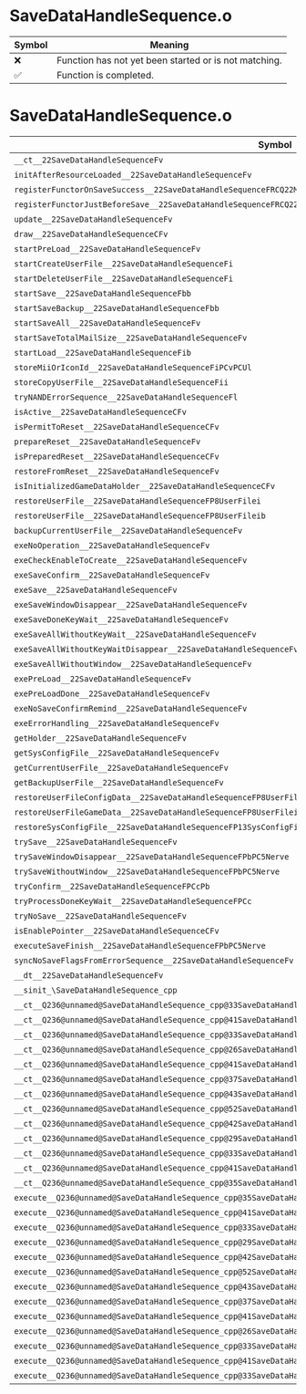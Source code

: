 # SaveDataHandleSequence.o
| Symbol | Meaning 
| ------------- | ------------- 
| :x: | Function has not yet been started or is not matching. 
| :white_check_mark: | Function is completed. 


# SaveDataHandleSequence.o
| Symbol | Decompiled? |
| ------------- | ------------- |
| `__ct__22SaveDataHandleSequenceFv` | :x: |
| `initAfterResourceLoaded__22SaveDataHandleSequenceFv` | :x: |
| `registerFunctorOnSaveSuccess__22SaveDataHandleSequenceFRCQ22MR11FunctorBase` | :x: |
| `registerFunctorJustBeforeSave__22SaveDataHandleSequenceFRCQ22MR11FunctorBase` | :x: |
| `update__22SaveDataHandleSequenceFv` | :x: |
| `draw__22SaveDataHandleSequenceCFv` | :x: |
| `startPreLoad__22SaveDataHandleSequenceFv` | :x: |
| `startCreateUserFile__22SaveDataHandleSequenceFi` | :x: |
| `startDeleteUserFile__22SaveDataHandleSequenceFi` | :x: |
| `startSave__22SaveDataHandleSequenceFbb` | :x: |
| `startSaveBackup__22SaveDataHandleSequenceFbb` | :x: |
| `startSaveAll__22SaveDataHandleSequenceFv` | :x: |
| `startSaveTotalMailSize__22SaveDataHandleSequenceFv` | :x: |
| `startLoad__22SaveDataHandleSequenceFib` | :x: |
| `storeMiiOrIconId__22SaveDataHandleSequenceFiPCvPCUl` | :x: |
| `storeCopyUserFile__22SaveDataHandleSequenceFii` | :x: |
| `tryNANDErrorSequence__22SaveDataHandleSequenceFl` | :x: |
| `isActive__22SaveDataHandleSequenceCFv` | :x: |
| `isPermitToReset__22SaveDataHandleSequenceCFv` | :x: |
| `prepareReset__22SaveDataHandleSequenceFv` | :x: |
| `isPreparedReset__22SaveDataHandleSequenceCFv` | :x: |
| `restoreFromReset__22SaveDataHandleSequenceFv` | :x: |
| `isInitializedGameDataHolder__22SaveDataHandleSequenceCFv` | :x: |
| `restoreUserFile__22SaveDataHandleSequenceFP8UserFilei` | :x: |
| `restoreUserFile__22SaveDataHandleSequenceFP8UserFileib` | :x: |
| `backupCurrentUserFile__22SaveDataHandleSequenceFv` | :x: |
| `exeNoOperation__22SaveDataHandleSequenceFv` | :x: |
| `exeCheckEnableToCreate__22SaveDataHandleSequenceFv` | :x: |
| `exeSaveConfirm__22SaveDataHandleSequenceFv` | :x: |
| `exeSave__22SaveDataHandleSequenceFv` | :x: |
| `exeSaveWindowDisappear__22SaveDataHandleSequenceFv` | :x: |
| `exeSaveDoneKeyWait__22SaveDataHandleSequenceFv` | :x: |
| `exeSaveAllWithoutKeyWait__22SaveDataHandleSequenceFv` | :x: |
| `exeSaveAllWithoutKeyWaitDisappear__22SaveDataHandleSequenceFv` | :x: |
| `exeSaveAllWithoutWindow__22SaveDataHandleSequenceFv` | :x: |
| `exePreLoad__22SaveDataHandleSequenceFv` | :x: |
| `exePreLoadDone__22SaveDataHandleSequenceFv` | :x: |
| `exeNoSaveConfirmRemind__22SaveDataHandleSequenceFv` | :x: |
| `exeErrorHandling__22SaveDataHandleSequenceFv` | :x: |
| `getHolder__22SaveDataHandleSequenceFv` | :x: |
| `getSysConfigFile__22SaveDataHandleSequenceFv` | :x: |
| `getCurrentUserFile__22SaveDataHandleSequenceFv` | :x: |
| `getBackupUserFile__22SaveDataHandleSequenceFv` | :x: |
| `restoreUserFileConfigData__22SaveDataHandleSequenceFP8UserFilei` | :x: |
| `restoreUserFileGameData__22SaveDataHandleSequenceFP8UserFileib` | :x: |
| `restoreSysConfigFile__22SaveDataHandleSequenceFP13SysConfigFile` | :x: |
| `trySave__22SaveDataHandleSequenceFv` | :x: |
| `trySaveWindowDisappear__22SaveDataHandleSequenceFPbPC5Nerve` | :x: |
| `trySaveWithoutWindow__22SaveDataHandleSequenceFPbPC5Nerve` | :x: |
| `tryConfirm__22SaveDataHandleSequenceFPCcPb` | :x: |
| `tryProcessDoneKeyWait__22SaveDataHandleSequenceFPCc` | :x: |
| `tryNoSave__22SaveDataHandleSequenceFv` | :x: |
| `isEnablePointer__22SaveDataHandleSequenceCFv` | :x: |
| `executeSaveFinish__22SaveDataHandleSequenceFPbPC5Nerve` | :x: |
| `syncNoSaveFlagsFromErrorSequence__22SaveDataHandleSequenceFv` | :x: |
| `__dt__22SaveDataHandleSequenceFv` | :x: |
| `__sinit_\SaveDataHandleSequence_cpp` | :x: |
| `__ct__Q236@unnamed@SaveDataHandleSequence_cpp@33SaveDataHandleSequenceNoOperationFv` | :x: |
| `__ct__Q236@unnamed@SaveDataHandleSequence_cpp@41SaveDataHandleSequenceCheckEnableToCreateFv` | :x: |
| `__ct__Q236@unnamed@SaveDataHandleSequence_cpp@33SaveDataHandleSequenceSaveConfirmFv` | :x: |
| `__ct__Q236@unnamed@SaveDataHandleSequence_cpp@26SaveDataHandleSequenceSaveFv` | :x: |
| `__ct__Q236@unnamed@SaveDataHandleSequence_cpp@41SaveDataHandleSequenceSaveWindowDisappearFv` | :x: |
| `__ct__Q236@unnamed@SaveDataHandleSequence_cpp@37SaveDataHandleSequenceSaveDoneKeyWaitFv` | :x: |
| `__ct__Q236@unnamed@SaveDataHandleSequence_cpp@43SaveDataHandleSequenceSaveAllWithoutKeyWaitFv` | :x: |
| `__ct__Q236@unnamed@SaveDataHandleSequence_cpp@52SaveDataHandleSequenceSaveAllWithoutKeyWaitDisappearFv` | :x: |
| `__ct__Q236@unnamed@SaveDataHandleSequence_cpp@42SaveDataHandleSequenceSaveAllWithoutWindowFv` | :x: |
| `__ct__Q236@unnamed@SaveDataHandleSequence_cpp@29SaveDataHandleSequencePreLoadFv` | :x: |
| `__ct__Q236@unnamed@SaveDataHandleSequence_cpp@33SaveDataHandleSequencePreLoadDoneFv` | :x: |
| `__ct__Q236@unnamed@SaveDataHandleSequence_cpp@41SaveDataHandleSequenceNoSaveConfirmRemindFv` | :x: |
| `__ct__Q236@unnamed@SaveDataHandleSequence_cpp@35SaveDataHandleSequenceErrorHandlingFv` | :x: |
| `execute__Q236@unnamed@SaveDataHandleSequence_cpp@35SaveDataHandleSequenceErrorHandlingCFP5Spine` | :x: |
| `execute__Q236@unnamed@SaveDataHandleSequence_cpp@41SaveDataHandleSequenceNoSaveConfirmRemindCFP5Spine` | :x: |
| `execute__Q236@unnamed@SaveDataHandleSequence_cpp@33SaveDataHandleSequencePreLoadDoneCFP5Spine` | :x: |
| `execute__Q236@unnamed@SaveDataHandleSequence_cpp@29SaveDataHandleSequencePreLoadCFP5Spine` | :x: |
| `execute__Q236@unnamed@SaveDataHandleSequence_cpp@42SaveDataHandleSequenceSaveAllWithoutWindowCFP5Spine` | :x: |
| `execute__Q236@unnamed@SaveDataHandleSequence_cpp@52SaveDataHandleSequenceSaveAllWithoutKeyWaitDisappearCFP5Spine` | :x: |
| `execute__Q236@unnamed@SaveDataHandleSequence_cpp@43SaveDataHandleSequenceSaveAllWithoutKeyWaitCFP5Spine` | :x: |
| `execute__Q236@unnamed@SaveDataHandleSequence_cpp@37SaveDataHandleSequenceSaveDoneKeyWaitCFP5Spine` | :x: |
| `execute__Q236@unnamed@SaveDataHandleSequence_cpp@41SaveDataHandleSequenceSaveWindowDisappearCFP5Spine` | :x: |
| `execute__Q236@unnamed@SaveDataHandleSequence_cpp@26SaveDataHandleSequenceSaveCFP5Spine` | :x: |
| `execute__Q236@unnamed@SaveDataHandleSequence_cpp@33SaveDataHandleSequenceSaveConfirmCFP5Spine` | :x: |
| `execute__Q236@unnamed@SaveDataHandleSequence_cpp@41SaveDataHandleSequenceCheckEnableToCreateCFP5Spine` | :x: |
| `execute__Q236@unnamed@SaveDataHandleSequence_cpp@33SaveDataHandleSequenceNoOperationCFP5Spine` | :x: |
